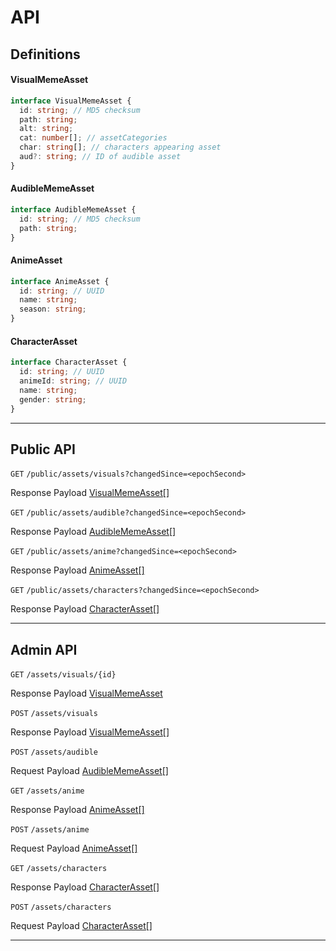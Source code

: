 # API

## Definitions

#### VisualMemeAsset
```ts
interface VisualMemeAsset {
  id: string; // MD5 checksum
  path: string;
  alt: string;
  cat: number[]; // assetCategories
  char: string[]; // characters appearing asset
  aud?: string; // ID of audible asset
}
```
#### AudibleMemeAsset
```ts
interface AudibleMemeAsset {
  id: string; // MD5 checksum
  path: string;
}
```
#### AnimeAsset
```ts
interface AnimeAsset {
  id: string; // UUID
  name: string;
  season: string;
}
```
#### CharacterAsset
```ts
interface CharacterAsset {
  id: string; // UUID
  animeId: string; // UUID
  name: string;
  gender: string;
}
```

---

## Public API

`GET` `/public/assets/visuals?changedSince=<epochSecond>`

Response Payload [VisualMemeAsset[]](#visualmemeasset)

`GET` `/public/assets/audible?changedSince=<epochSecond>`

Response Payload [AudibleMemeAsset[]](#audiblememeasset)

`GET` `/public/assets/anime?changedSince=<epochSecond>`

Response Payload [AnimeAsset[]](#animeasset)

`GET` `/public/assets/characters?changedSince=<epochSecond>`

Response Payload [CharacterAsset[]](#characterasset)

---

## Admin API

`GET` `/assets/visuals/{id}`

Response Payload [VisualMemeAsset](#visualmemeasset)


`POST` `/assets/visuals`

Response Payload [VisualMemeAsset[]](#visualmemeasset)


`POST` `/assets/audible`

Request Payload [AudibleMemeAsset[]](#audiblememeasset)


`GET` `/assets/anime`

Response Payload [AnimeAsset[]](#animeasset)

`POST` `/assets/anime`

Request Payload [AnimeAsset[]](#animeasset)


`GET` `/assets/characters`

Response Payload [CharacterAsset[]](#characterasset)


`POST` `/assets/characters`

Request Payload [CharacterAsset[]](#characterasset)

---
